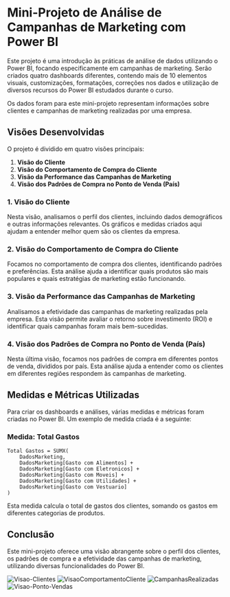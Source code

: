 # Mini-Projeto de Análise de Campanhas de Marketing com Power BI



Este projeto é uma introdução às práticas de análise de dados utilizando o Power BI, focando especificamente em campanhas de marketing. Serão criados quatro dashboards diferentes, contendo mais de 10 elementos visuais, customizações, formatações, correções nos dados e utilização de diversos recursos do Power BI estudados durante o curso.

Os dados foram para este mini-projeto representam informações sobre clientes e campanhas de marketing realizadas por uma empresa.



## Visões Desenvolvidas

O projeto é dividido em quatro visões principais:

1. **Visão do Cliente**
2. **Visão do Comportamento de Compra do Cliente**
3. **Visão da Performance das Campanhas de Marketing**
4. **Visão dos Padrões de Compra no Ponto de Venda (País)**



### 1. Visão do Cliente

Nesta visão, analisamos o perfil dos clientes, incluindo dados demográficos e outras informações relevantes. Os gráficos e medidas criados aqui ajudam a entender melhor quem são os clientes da empresa.

### 2. Visão do Comportamento de Compra do Cliente

Focamos no comportamento de compra dos clientes, identificando padrões e preferências. Esta análise ajuda a identificar quais produtos são mais populares e quais estratégias de marketing estão funcionando.

### 3. Visão da Performance das Campanhas de Marketing

Analisamos a efetividade das campanhas de marketing realizadas pela empresa. Esta visão permite avaliar o retorno sobre investimento (ROI) e identificar quais campanhas foram mais bem-sucedidas.

### 4. Visão dos Padrões de Compra no Ponto de Venda (País)

Nesta última visão, focamos nos padrões de compra em diferentes pontos de venda, divididos por país. Esta análise ajuda a entender como os clientes em diferentes regiões respondem às campanhas de marketing.



## Medidas e Métricas Utilizadas

Para criar os dashboards e análises, várias medidas e métricas foram criadas no Power BI. Um exemplo de medida criada é a seguinte:

### Medida: Total Gastos

```
Total Gastos = SUMX(
    DadosMarketing, 
    DadosMarketing[Gasto com Alimentos] +
    DadosMarketing[Gasto com Eletronicos] +
    DadosMarketing[Gasto com Moveis] +
    DadosMarketing[Gasto com Utilidades] +
    DadosMarketing[Gasto com Vestuario]
)
```

Esta medida calcula o total de gastos dos clientes, somando os gastos em diferentes categorias de produtos.



## Conclusão

Este mini-projeto oferece uma visão abrangente sobre o perfil dos clientes, os padrões de compra e a efetividade das campanhas de marketing, utilizando diversas funcionalidades do Power BI. 



<img src="https://i.ibb.co/bRY3Hr7/Visao-Clientes.jpg" alt="Visao-Clientes" style="zoom: %;" />

<img src="https://i.ibb.co/r3m5HCX/Visao-Comportamento-Clientes.jpg" alt="VisaoComportamentoCliente" style="zoom:%;" />

<img src="https://i.ibb.co/9YTXg7K/Visao-Campanhas-Realizadas.jpg" alt="CampanhasRealizadas" style="zoom:%;" />

<img src="https://i.ibb.co/s16rf27/Visao-Pontos-Vendas.jpg" alt="Visao-Ponto-Vendas" style="zoom:%;" />









